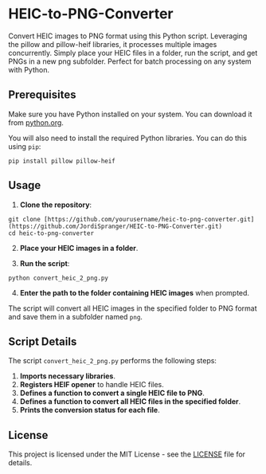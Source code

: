 # HEIC-to-PNG-Converter
Convert HEIC images to PNG format using this Python script. Leveraging the pillow and pillow-heif libraries, it processes multiple images concurrently. Simply place your HEIC files in a folder, run the script, and get PNGs in a new png subfolder. Perfect for batch processing on any system with Python.

## Prerequisites

Make sure you have Python installed on your system. You can download it from [python.org](https://www.python.org/).

You will also need to install the required Python libraries. You can do this using `pip`:
```
pip install pillow pillow-heif
```
## Usage

1. **Clone the repository**:
```
git clone [https://github.com/yourusername/heic-to-png-converter.git](https://github.com/JordiSpranger/HEIC-to-PNG-Converter.git)
cd heic-to-png-converter
```

2. **Place your HEIC images in a folder**.

3. **Run the script**:
```
python convert_heic_2_png.py
```

4. **Enter the path to the folder containing HEIC images** when prompted.

The script will convert all HEIC images in the specified folder to PNG format and save them in a subfolder named `png`.

## Script Details

The script `convert_heic_2_png.py` performs the following steps:

1. **Imports necessary libraries**.
2. **Registers HEIF opener** to handle HEIC files.
3. **Defines a function to convert a single HEIC file to PNG**.
4. **Defines a function to convert all HEIC files in the specified folder**.
5. **Prints the conversion status for each file**.

## License

This project is licensed under the MIT License - see the [LICENSE](LICENSE) file for details.
